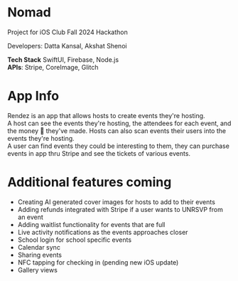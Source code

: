# Nomad
Project for iOS Club Fall 2024 Hackathon

Developers: Datta Kansal, Akshat Shenoi

**Tech Stack** SwiftUI, Firebase, Node.js <br>
**APIs**: Stripe, CoreImage, Glitch

# App Info
Rendez is an app that allows hosts to create events they're hosting. <br>
A host can see the events they're hosting, the attendees for each event, and the money 🤑 they've made. Hosts can also scan events their users into the events they're hosting. <br>
A user can find events they could be interesting to them, they can purchase events in app thru Stripe and see the tickets of various events.

# Additional features coming
- Creating AI generated cover images for hosts to add to their events
- Adding refunds integrated with Stripe if a user wants to UNRSVP from an event
- Adding waitlist functionality for events that are full
- Live activity notifications as the events approaches closer
- School login for school specific events
- Calendar sync
- Sharing events
- NFC tapping for checking in (pending new iOS update)
- Gallery views
